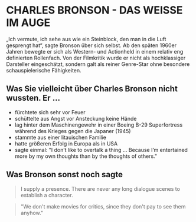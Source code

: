 # CHARLES BRONSON  -  DAS WEISSE IM AUGE

„Ich vermute, ich sehe aus wie ein Steinblock, den man in die Luft gesprengt hat“, sagte Bronson über sich selbst. Ab den späten 1960er Jahren bewegte er sich als Western- und Actionheld in einem relativ eng definierten Rollenfach. Von der Filmkritik wurde er nicht als hochklassiger Darsteller eingeschätzt, sondern galt als reiner Genre-Star ohne besondere schauspielerische Fähigkeiten. 


## Was Sie vielleicht über Charles Bronson nicht wussten. Er ...

* fürchtete sich sehr vor Feuer
* schüttelte aus Angst vor Ansteckung keine Hände
* lag hinter dem Maschinengewehr in einer Boeing B-29 Superfortress während des Krieges gegen die Japaner (1945)
* stammte aus einer litauischen Familie
* hatte größeren Erfolg in Europa als in USA
* sagte einmal: "I don’t like to overtalk a thing … Because I’m entertained more by my own thoughts than by the thoughts of others."


## Was Bronson sonst noch sagte 

>I supply a presence. There are never any long dialogue scenes to establish a character.

>"We don't make movies for critics, since they don't pay to see them anyhow."
